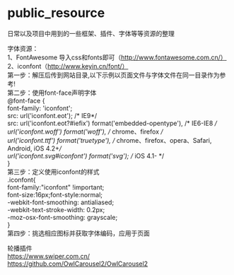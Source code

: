 # public_resource
日常以及项目中用到的一些框架、插件、字体等等资源的整理

字体资源：  
1、FontAwesome 导入css和fonts即可（http://www.fontawesome.com.cn/）  
2、iconfont（http://www.keyin.cn/font/）  
    第一步：解压后传到网站目录,以下示例以页面文件与字体文件在同一目录作为参考!  
    第二步：使用font-face声明字体  
    @font-face {  
      font-family: 'iconfont';  
      src: url('iconfont.eot'); /* IE9*/  
      src: url('iconfont.eot?#iefix') format('embedded-opentype'), /* IE6-IE8 */  
      url('iconfont.woff') format('woff'), /* chrome、firefox */  
      url('iconfont.ttf') format('truetype'), /* chrome、firefox、opera、Safari, Android, iOS 4.2+*/  
      url('iconfont.svg#iconfont') format('svg'); /* iOS 4.1- */  
    }  
    第三步：定义使用iconfont的样式  
    .iconfont{  
        font-family:"iconfont" !important;  
        font-size:16px;font-style:normal;  
        -webkit-font-smoothing: antialiased;  
        -webkit-text-stroke-width: 0.2px;  
        -moz-osx-font-smoothing: grayscale;  
    }  
    第四步：挑选相应图标并获取字体编码，应用于页面  

轮播插件  
https://www.swiper.com.cn/  
https://github.com/OwlCarousel2/OwlCarousel2  
